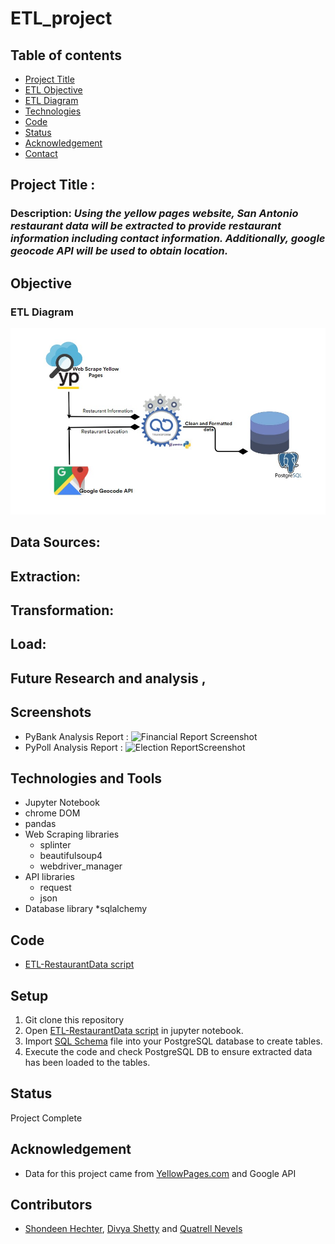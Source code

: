 # ETL_project


## Table of contents
* [Project Title ](#project-title)
* [ETL Objective](#etl-objective)
* [ETL Diagram](#etl-diagram)
* [Technologies](#technologies)
* [Code](#code)
* [Status](#status)
* [Acknowledgement ](#acknowledgement )
* [Contact](#contact)



## Project Title : 

### Description: *Using the yellow pages website, San Antonio restaurant data will be extracted to provide restaurant information including contact information. Additionally, google geocode API will be used to obtain location.*

## Objective

### ETL Diagram
![ETL model](./Images/ETL-diagram.jpg)
 

## Data Sources:


## Extraction:


## Transformation:


## Load:

## Future Research and analysis , 




## Screenshots
- PyBank Analysis Report : 
![Financial Report Screenshot](./Images/pybank_result.jpg)
- PyPoll Analysis Report : 
![Election ReportScreenshot](./Images/pypoll_result.jpg)

## Technologies and Tools
* Jupyter Notebook
* chrome DOM
* pandas
* Web Scraping libraries
	* splinter
	* beautifulsoup4
	* webdriver_manager
* API libraries
	* request
	* json
* Database library
	*sqlalchemy
	
	

## Code 
- [ETL-RestaurantData script](/ETL-RestaurantData.ipynb)



## Setup
1. Git clone this repository
2. Open [ETL-RestaurantData script](/ETL-RestaurantData.ipynb) in jupyter notebook.
3. Import [SQL Schema](/schema.sql) file into your PostgreSQL database to create tables.
4. Execute the code and check PostgreSQL DB to ensure extracted data has been loaded to the tables.


## Status
Project Complete

## Acknowledgement 
- Data for this project came from [YellowPages.com](https://www.yellowpages.com/search?search_terms=restaurants&geo_location_terms=San+Antonio%2C+TX) and Google API


## Contributors
- [Shondeen Hechter](https://github.com/shechter430), [Divya Shetty](https://github.com/divya-gh) and
[Quatrell Nevels]() 


 























